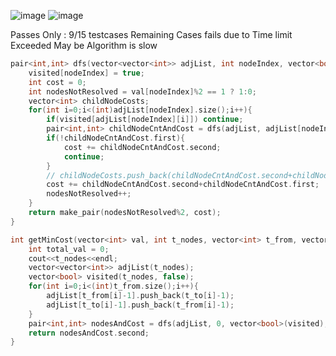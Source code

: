 ![image](https://user-images.githubusercontent.com/13390833/199835782-2b2462cf-f70a-4cfd-bef7-189ab87042d0.png)
![image](https://user-images.githubusercontent.com/13390833/199835867-204b2c9c-3a1d-4a88-b139-a5a95ff69bf1.png)


Passes Only : 9/15 testcases
Remaining Cases fails due to Time limit Exceeded
May be Algorithm is slow 
```cpp
pair<int,int> dfs(vector<vector<int>> adjList, int nodeIndex, vector<bool> visited, vector<int> val){
    visited[nodeIndex] = true;
    int cost = 0;
    int nodesNotResolved = val[nodeIndex]%2 == 1 ? 1:0;
    vector<int> childNodeCosts;
    for(int i=0;i<(int)adjList[nodeIndex].size();i++){
        if(visited[adjList[nodeIndex][i]]) continue;
        pair<int,int> childNodeCntAndCost = dfs(adjList, adjList[nodeIndex][i], visited, val);
        if(!childNodeCntAndCost.first){
            cost += childNodeCntAndCost.second;
            continue;
        }
        // childNodeCosts.push_back(childNodeCntAndCost.second+childNodeCntAndCost.first);
        cost += childNodeCntAndCost.second+childNodeCntAndCost.first;
        nodesNotResolved++;
    }
    return make_pair(nodesNotResolved%2, cost);
}

int getMinCost(vector<int> val, int t_nodes, vector<int> t_from, vector<int> t_to) {
    int total_val = 0;
    cout<<t_nodes<<endl;
    vector<vector<int>> adjList(t_nodes);
    vector<bool> visited(t_nodes, false);
    for(int i=0;i<(int)t_from.size();i++){
        adjList[t_from[i]-1].push_back(t_to[i]-1);
        adjList[t_to[i]-1].push_back(t_from[i]-1);
    }
    pair<int,int> nodesAndCost = dfs(adjList, 0, vector<bool>(visited), vector<int>(val));
    return nodesAndCost.second; 
}
```
